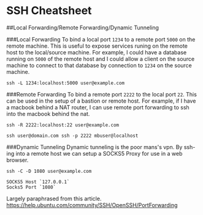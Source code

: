 SSH Cheatsheet
===


##Local Forwarding/Remote Forwarding/Dynamic Tunneling

###Local Forwarding
To bind a local port `1234` to a remote port `5000` on the remote machine. This is useful to expose services runing on the remote host to the local/source machine. For example, I could have a database running on `5000` of the remote host and I could allow a client on the source machine to connect to that database by connection to `1234` on the source machine.

    ssh -L 1234:localhost:5000 user@example.com

###Remote Forwarding
To bind a remote port `2222` to the local port `22`. This can be used in the setup of a bastion or remote host. For example, if I have a macbook behind a NAT router, I can use remote port forwarding to ssh into the macbook behind the nat. 

    ssh -R 2222:localhost:22 user@example.com

    ssh user@domain.com ssh -p 2222 mbuser@localhost

###Dynamic Tunneling
Dynamic tunneling is the poor mans's vpn. By ssh-ing into a remote host we can setup a SOCKS5 Proxy for use in a web browser. 

    ssh -C -D 1080 user@example.com

    SOCKS5 Host `127.0.0.1`
    Socks5 Port `1080`


Largely paraphrased from this article.
https://help.ubuntu.com/community/SSH/OpenSSH/PortForwarding
